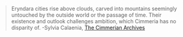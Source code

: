 > Eryndara cities rise above clouds, carved into mountains seemingly untouched by the outside world or the passage of time. Their existence and outlook challenges ambition, which Cimmeria has no disparity of.
> -Sylvia Calaenia, [The Cimmerian Archives](https://docs.google.com/presentation/d/1bHgk1FqZHBn-f0ximxkGYvW7qTy2Ox9QHI0ew3wWT38/edit?usp=sharing)

